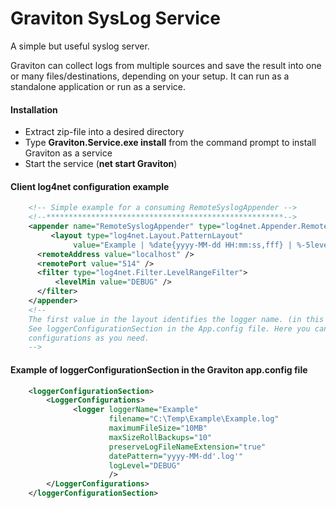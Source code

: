 Graviton SysLog Service
=======================
A simple but useful syslog server.

Graviton can collect logs from multiple sources and save the result into one or many files/destinations, depending on your setup. It can run as a standalone application or run as a service.

#### Installation
* Extract zip-file into a desired directory
* Type **Graviton.Service.exe install** from the command prompt to install Graviton as a service
* Start the service (**net start Graviton**)



#### Client log4net configuration example
```xml
    <!-- Simple example for a consuming RemoteSyslogAppender -->
    <!--*****************************************************-->
    <appender name="RemoteSyslogAppender" type="log4net.Appender.RemoteSyslogAppender">
         <layout type="log4net.Layout.PatternLayout"
              value="Example | %date{yyyy-MM-dd HH:mm:ss,fff} | %-5level | DEV | %P{log4net:HostName} | %-7property{pid} | %-5thread | %property{username} | %logger | %message | %exception | %newline" />
      <remoteAddress value="localhost" />
      <remotePort value="514" />
      <filter type="log4net.Filter.LevelRangeFilter">
          <levelMin value="DEBUG" />
      </filter>
    </appender>
    <!--
    The first value in the layout identifies the logger name. (in this case "Example")
    See loggerConfigurationSection in the App.config file. Here you can have as many 
    configurations as you need.
    -->
```
#### Example of loggerConfigurationSection in the Graviton app.config file
```xml
    <loggerConfigurationSection>
        <LoggerConfigurations>
              <logger loggerName="Example"
                      filename="C:\Temp\Example\Example.log"
                      maximumFileSize="10MB"
                      maxSizeRollBackups="10"
                      preserveLogFileNameExtension="true"
                      datePattern="yyyy-MM-dd'.log'"
                      logLevel="DEBUG"
                      />
        </LoggerConfigurations>
    </loggerConfigurationSection>
```
